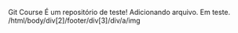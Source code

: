 Git Course
É um repositório de teste!
Adicionando arquivo.
Em teste.
/html/body/div[2]/footer/div[3]/div/a/img
